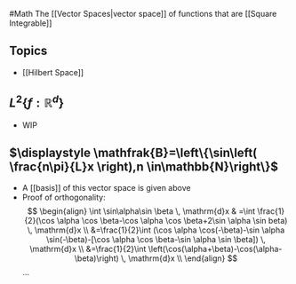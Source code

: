 #Math 
The [[Vector Spaces|vector space]] of functions that are [[Square Integrable]]
## Topics
* [[Hilbert Space]]
## $\displaystyle L^{2}\left\{ f:\mathbb{R}^{d} \right\}$
* WIP
## $\displaystyle \mathfrak{B}=\left\{\sin\left( \frac{n\pi}{L}x \right),n \in\mathbb{N}\right\}$
* A [[basis]] of this vector space is given above
* Proof of orthogonality:
$$
\begin{align}
\int \sin\alpha\sin \beta \, \mathrm{d}x & =\int \frac{1}{2}(\cos \alpha \cos \beta-\cos \alpha \cos \beta+2\sin \alpha \sin beta) \, \mathrm{d}x  \\
&=\frac{1}{2}\int (\cos \alpha \cos(-\beta)-\sin \alpha \sin(-\beta)-[\cos \alpha \cos \beta-\sin \alpha \sin \beta]) \, \mathrm{d}x  \\
&=\frac{1}{2}\int \left(\cos(\alpha+\beta)-\cos(\alpha-\beta)\right) \, \mathrm{d}x  \\
\end{align}
$$
...